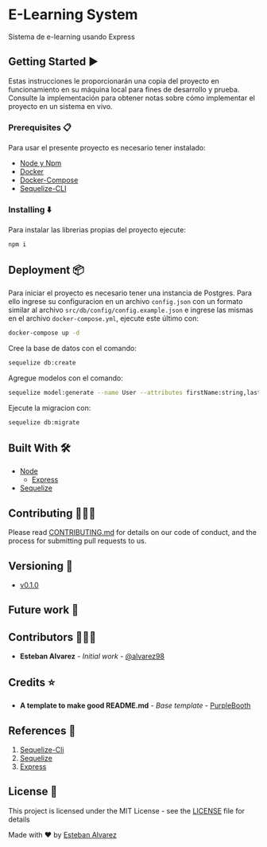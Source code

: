 # E-Learning System

Sistema de e-learning usando Express

## Getting Started :arrow_forward:

Estas instrucciones le proporcionarán una copia del proyecto en funcionamiento en su máquina local para fines de desarrollo y prueba. Consulte la implementación para obtener notas sobre cómo implementar el proyecto en un sistema en vivo.

### Prerequisites :clipboard:

Para usar el presente proyecto es necesario tener instalado:

- [Node y Npm](https://nodejs.org/es/)
- [Docker](https://www.docker.com/)
- [Docker-Compose](https://docs.docker.com/compose/)
- [Sequelize-CLI](https://www.npmjs.com/package/sequelize-cli)

### Installing :arrow_down:

Para instalar las librerias propias del proyecto ejecute:

```
npm i
```

## Deployment :package:

Para iniciar el proyecto es necesario tener una instancia de Postgres. Para ello ingrese su configuracion en un archivo `config.json` con un formato similar al archivo `src/db/config/config.example.json` e ingrese las mismas en el archivo `docker-compose.yml`, ejecute este último con:

```sh
docker-compose up -d
```

Cree la base de datos con el comando:
```sh
sequelize db:create
```

Agregue modelos con el comando:
```sh
sequelize model:generate --name User --attributes firstName:string,lastName:string
```

Ejecute la migracion con:
```sh
sequelize db:migrate
```
## Built With :hammer_and_wrench:
- [Node](https://nodejs.org/es/)
    * [Express](https://expressjs.com/)
- [Sequelize](https://sequelize.org/)

## Contributing :family_man_man_boy:

Please read [CONTRIBUTING.md](https://www.aaaimx.org/cod) for details on our code of conduct, and the process for submitting pull requests to us.

## Versioning :triangular_flag_on_post:

- [v0.1.0](https://github.com/alvarez98/e-learning-system/tree/v0.1.0)

## Future work :rocket:

## Contributors :family_man_man_boy:

- **Esteban Alvarez** - _Initial work_ - [@alvarez98](https://github.com/alvarez98)

## Credits :star:

- **A template to make good README.md** - _Base template_ - [PurpleBooth](https://gist.github.com/PurpleBooth/109311bb0361f32d87a2)

## References :link:

1. [Sequelize-Cli](https://github.com/sequelize/cli)
2. [Sequelize](https://sequelize.org/master/index.html)
3. [Express](https://expressjs.com/)

## License :page_facing_up:

This project is licensed under the MIT License - see the [LICENSE](LICENSE) file for details

Made with ❤️ by [Esteban Alvarez](https://github.com/alvarez98) 
